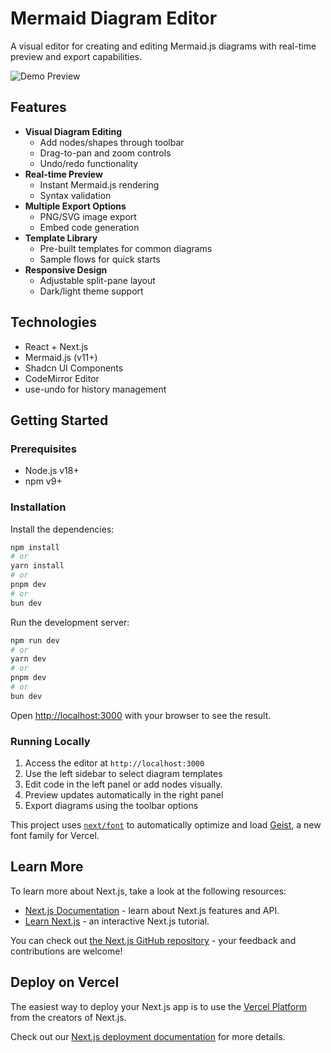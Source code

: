 # Mermaid Diagram Editor

A visual editor for creating and editing Mermaid.js diagrams with real-time preview and export capabilities.

![Demo Preview](https://via.placeholder.com/800x500.png?text=Mermaid+Editor+Preview)

## Features

- **Visual Diagram Editing**
  - Add nodes/shapes through toolbar
  - Drag-to-pan and zoom controls
  - Undo/redo functionality
- **Real-time Preview**
  - Instant Mermaid.js rendering
  - Syntax validation
- **Multiple Export Options**
  - PNG/SVG image export
  - Embed code generation
- **Template Library**
  - Pre-built templates for common diagrams
  - Sample flows for quick starts
- **Responsive Design**
  - Adjustable split-pane layout
  - Dark/light theme support

## Technologies

- React + Next.js
- Mermaid.js (v11+)
- Shadcn UI Components
- CodeMirror Editor
- use-undo for history management

## Getting Started

### Prerequisites
- Node.js v18+
- npm v9+

### Installation

Install the dependencies:

```bash
npm install
# or
yarn install
# or
pnpm dev
# or
bun dev
```

Run the development server:

```bash
npm run dev
# or
yarn dev
# or
pnpm dev
# or
bun dev
```
Open [http://localhost:3000](http://localhost:3000) with your browser to see the result.

### Running Locally
1. Access the editor at `http://localhost:3000`
2. Use the left sidebar to select diagram templates
3. Edit code in the left panel or add nodes visually.
4. Preview updates automatically in the right panel
5. Export diagrams using the toolbar options


This project uses [`next/font`](https://nextjs.org/docs/app/building-your-application/optimizing/fonts) to automatically optimize and load [Geist](https://vercel.com/font), a new font family for Vercel.

## Learn More

To learn more about Next.js, take a look at the following resources:

- [Next.js Documentation](https://nextjs.org/docs) - learn about Next.js features and API.
- [Learn Next.js](https://nextjs.org/learn) - an interactive Next.js tutorial.

You can check out [the Next.js GitHub repository](https://github.com/vercel/next.js) - your feedback and contributions are welcome!

## Deploy on Vercel

The easiest way to deploy your Next.js app is to use the [Vercel Platform](https://vercel.com/new?utm_medium=default-template&filter=next.js&utm_source=create-next-app&utm_campaign=create-next-app-readme) from the creators of Next.js.

Check out our [Next.js deployment documentation](https://nextjs.org/docs/app/building-your-application/deploying) for more details.
